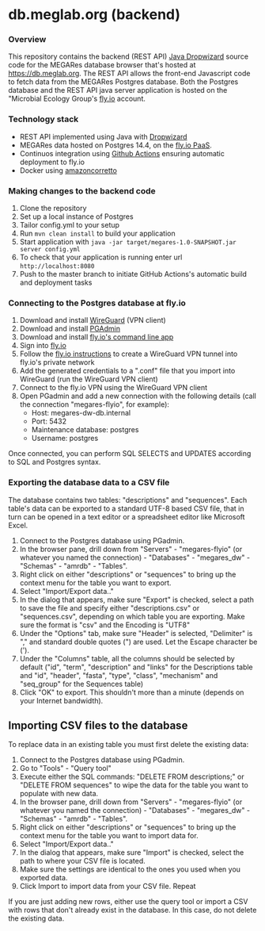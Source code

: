 # db.meglab.org (backend)
### Overview

This repository contains the backend (REST API) [Java Dropwizard](https://www.dropwizard.io/en/latest/) source code for the MEGARes database browser that's hosted at https://db.meglab.org. The REST API allows the front-end Javascript code to fetch data from the MEGARes Postgres database. Both the Postgres database and the REST API java server application is hosted on the "Microbial Ecology Group's [fly.io](https://fly.io) account.

### Technology stack

- REST API implemented using Java with [Dropwizard](https://www.dropwizard.io/en/latest/)
- MEGARes data hosted on Postgres 14.4, on the [fly.io PaaS](https://fly.io).
- Continuos integration using [Github Actions](https://github.com/features/actions) ensuring automatic deployment to fly.io
- Docker using [amazoncorretto](https://hub.docker.com/_/amazoncorretto)
### Making changes to the backend code

1. Clone the repository
1. Set up a local instance of Postgres
1. Tailor config.yml to your setup
1. Run `mvn clean install` to build your application
1. Start application with `java -jar target/megares-1.0-SNAPSHOT.jar server config.yml`
1. To check that your application is running enter url `http://localhost:8080`
1. Push to the master branch to initiate GitHub Actions's automatic build and deployment tasks

### Connecting to the Postgres database at fly.io

1.  Download and install [WireGuard](https://www.wireguard.com/install/) (VPN client)
1.  Download and install [PGAdmin](https://www.pgadmin.org/download/)
1.  Download and install [fly.io's command line app](https://fly.io/docs/hands-on/install-flyctl/)
1.  Sign into [fly.io](https://fly.io/docs/hands-on/sign-in/)
1.  Follow the [fly.io instructions](https://fly.io/docs/reference/private-networking/#step-by-step) to create a WireGuard VPN tunnel into fly.io's private network
1.  Add the generated credentials to a ".conf" file that you import into WireGuard (run the WireGuard VPN client)
1.  Connect to the fly.io VPN using the WireGuard VPN client
1.  Open PGadmin and add a new connection with the following details (call the connection "megares-flyio", for example): 
    -  Host: megares-dw-db.internal
    -  Port: 5432
    -  Maintenance database: postgres
    -  Username: postgres

Once connected, you can perform SQL SELECTS and UPDATES according to SQL and Postgres syntax.

### Exporting the database data to a CSV file

The database contains two tables: "descriptions" and "sequences". Each table's data can be exported to a standard UTF-8 based CSV file, that in turn can be opened in a text editor or a spreadsheet editor like Microsoft Excel.

1. Connect to the Postgres database using PGadmin.
1. In the browser pane, drill down from "Servers" - "megares-flyio" (or whatever you named the connection) - "Databases" - "megares_dw" - "Schemas" - "amrdb" - "Tables".
1. Right click on either "descriptions" or "sequences" to bring up the context menu for the table you want to export.
1. Select "Import/Export data.."
1. In the dialog that appears, make sure "Export" is checked, select a path to save the file and specify either "descriptions.csv" or "sequences.csv", depending on which table you are exporting. Make sure the format is "csv" and the Encoding is "UTF8"
1. Under the "Options" tab, make sure "Header" is selected, "Delimiter" is "," and standard double quotes (") are used. Let the Escape character be (').
1. Under the "Columns" table, all the columns should be selected by default ("id", "term", "description" and "links" for the Descriptions table and "id", "header", "fasta", "type", "class", "mechanism" and "seq_group" for the Sequences table)
1. Click "OK" to export. This shouldn't more than a minute (depends on your Internet bandwidth).

## Importing CSV files to the database

To replace data in an existing table you must first delete the existing data:

1. Connect to the Postgres database using PGadmin.
1. Go to "Tools" - "Query tool"
1. Execute either the SQL commands: "DELETE FROM descriptions;" or "DELETE FROM sequences" to wipe the data for the table you want to populate with new data.
1. In the browser pane, drill down from "Servers" - "megares-flyio" (or whatever you named the connection) - "Databases" - "megares_dw" - "Schemas" - "amrdb" - "Tables".
1. Right click on either "descriptions" or "sequences" to bring up the context menu for the table you want to import data for.
1. Select "Import/Export data.."
1. In the dialog that appears, make sure "Import" is checked, select the path to where your CSV file is located.
1. Make sure the settings are identical to the ones you used when you exported data.
1. Click Import to import data from your CSV file. Repeat 

If you are just adding new rows, either use the query tool or import a CSV with rows that don't already exist in the database. In this case, do not delete the existing data.
